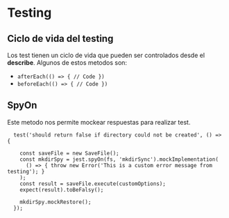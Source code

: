 # Testing

## Ciclo de vida del testing
Los test tienen un ciclo de vida que pueden ser controlados desde el <b>describe</b>. Algunos de estos metodos son: 

- ```afterEach(() => { // Code })```
- ```beforeEach(() => { // Code })```

## SpyOn
Este metodo nos permite mockear respuestas para realizar test. 

```
  test('should return false if directory could not be created', () => {

    const saveFile = new SaveFile();
    const mkdirSpy = jest.spyOn(fs, 'mkdirSync').mockImplementation(
      () => { throw new Error('This is a custom error message from testing'); }
    );
    const result = saveFile.execute(customOptions);
    expect(result).toBeFalsy(); 

    mkdirSpy.mockRestore();
  });
```